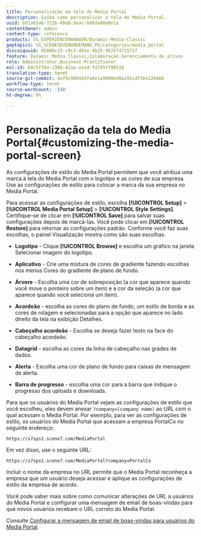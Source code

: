 ```yaml
---
title: Personalização da tela do Media Portal
description: Saiba como personalizar a tela do Media Portal.
uuid: bd1a65a6-723b-49d0-8eac-849da00e0e1a
contentOwner: admin
content-type: reference
products: SG_EXPERIENCEMANAGER/Dynamic-Media-Classic
geptopics: SG_SCENESEVENONDEMAND_PK/categories/media_portal
discoiquuid: 8b000c25-c9c3-481e-9b25-96257471571f
feature: Dynamic Media Classic,Colaboração,Gerenciamento de ativos
role: Administrator,Business Practitioner
exl-id: b0c5f70a-2388-42aa-a1ed-fd745ff90518
translation-type: tm+mt
source-git-commit: 4e79c98b92dfa4e1a9890ed8a291cdf564126466
workflow-type: tm+mt
source-wordcount: '338'
ht-degree: 0%

---
```


# Personalização da tela do Media Portal{#customizing-the-media-portal-screen}

As configurações de estilo do Media Portal permitem que você atribua uma marca à tela do Media Portal com o logotipo e as cores de sua empresa. Use as configurações de estilo para colocar a marca da sua empresa no Media Portal.

Para acessar as configurações de estilo, escolha **[!UICONTROL Setup]** > **[!UICONTROL Media Portal Setup]** > **[!UICONTROL Style Settings]**. Certifique-se de clicar em **[!UICONTROL Save]** para salvar suas configurações depois de marcá-las. Você pode clicar em **[!UICONTROL Restore]** para retornar as configurações padrão. Conforme você faz suas escolhas, o painel Visualização mostra como são suas escolhas.

* **Logotipo**  - Clique  **[!UICONTROL Browse]** e escolha um gráfico na janela Selecionar imagem do logotipo.

* **Aplicativo**  - Crie uma mistura de cores de gradiente fazendo escolhas nos menus Cores do gradiente de plano de fundo.

* **Árvore**  - Escolha uma cor de sobreposição (a cor que aparece quando você move o ponteiro sobre um item) e a cor da seleção (a cor que aparece quando você seleciona um item).

* **Acordeão**  - escolha as cores do plano de fundo, um estilo de borda e as cores de rolagem e selecionadas para a opção que aparece no lado direito da tela na exibição Detalhes.

* **Cabeçalho acordeão**  - Escolha se deseja fazer texto na face do cabeçalho acordeão.

* **Datagrid**  - escolha as cores da linha de cabeçalho nas grades de dados.

* **Alerta**  - Escolha uma cor de plano de fundo para caixas de mensagem de alerta.

* **Barra de progresso**  - escolha uma cor para a barra que indique o progresso dos uploads e downloads.

Para que os usuários do Media Portal vejam as configurações de estilo que você escolheu, eles devem anexar `?company=(company name)` ao URL com o qual acessam o Media Portal. Por exemplo, para ver as configurações de estilo, os usuários do Media Portal que acessam a empresa PortalCo no seguinte endereço:

`https://s7sps1.scene7.com/MediaPortal`

Em vez disso, use o seguinte URL:

`https://s7sps1.scene7.com/MediaPortal?company=PortalCo`

Incluir o nome da empresa no URL permite que o Media Portal reconheça a empresa que um usuário deseja acessar e aplique as configurações de estilo da empresa de acordo.

Você pode saber mais sobre como comunicar alterações de URL a usuários do Media Portal e configurar uma mensagem de email de boas-vindas para que novos usuários recebam o URL correto do Media Portal.

Consulte [Configurar a mensagem de email de boas-vindas para usuários do Media Portal](adding-media-portal-users.md#setting_up_the_welcome_e_mail_message_for_media_portal_users).

